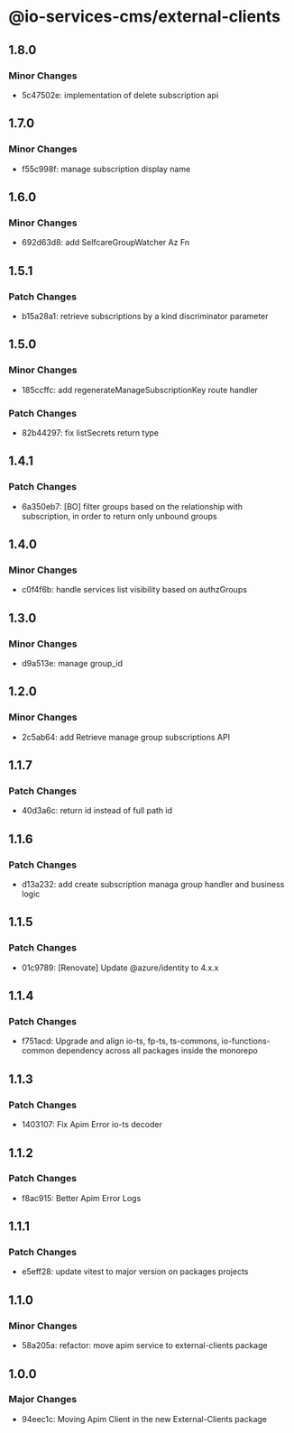 # @io-services-cms/external-clients

## 1.8.0

### Minor Changes

- 5c47502e: implementation of delete subscription api

## 1.7.0

### Minor Changes

- f55c998f: manage subscription display name

## 1.6.0

### Minor Changes

- 692d63d8: add SelfcareGroupWatcher Az Fn

## 1.5.1

### Patch Changes

- b15a28a1: retrieve subscriptions by a kind discriminator parameter

## 1.5.0

### Minor Changes

- 185ccffc: add regenerateManageSubscriptionKey route handler

### Patch Changes

- 82b44297: fix listSecrets return type

## 1.4.1

### Patch Changes

- 6a350eb7: [BO] filter groups based on the relationship with subscription, in order to return only unbound groups

## 1.4.0

### Minor Changes

- c0f4f6b: handle services list visibility based on authzGroups

## 1.3.0

### Minor Changes

- d9a513e: manage group_id

## 1.2.0

### Minor Changes

- 2c5ab64: add Retrieve manage group subscriptions API

## 1.1.7

### Patch Changes

- 40d3a6c: return id instead of full path id

## 1.1.6

### Patch Changes

- d13a232: add create subscription managa group handler and business logic

## 1.1.5

### Patch Changes

- 01c9789: [Renovate] Update @azure/identity to 4.x.x

## 1.1.4

### Patch Changes

- f751acd: Upgrade and align io-ts, fp-ts, ts-commons, io-functions-common dependency across all packages inside the monorepo

## 1.1.3

### Patch Changes

- 1403107: Fix Apim Error io-ts decoder

## 1.1.2

### Patch Changes

- f8ac915: Better Apim Error Logs

## 1.1.1

### Patch Changes

- e5eff28: update vitest to major version on packages projects

## 1.1.0

### Minor Changes

- 58a205a: refactor: move apim service to external-clients package

## 1.0.0

### Major Changes

- 94eec1c: Moving Apim Client in the new External-Clients package
